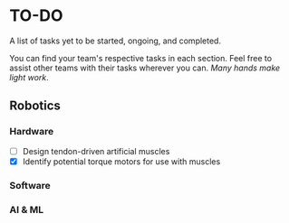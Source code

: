 # TO-DO

A list of tasks yet to be started, ongoing, and completed.

You can find your team's respective tasks in each section. Feel free to assist other teams with their tasks wherever you can. *Many hands make light work*.

## Robotics

### Hardware

- [ ] Design tendon-driven artificial muscles
- [X] Identify potential torque motors for use with muscles

### Software

### AI & ML